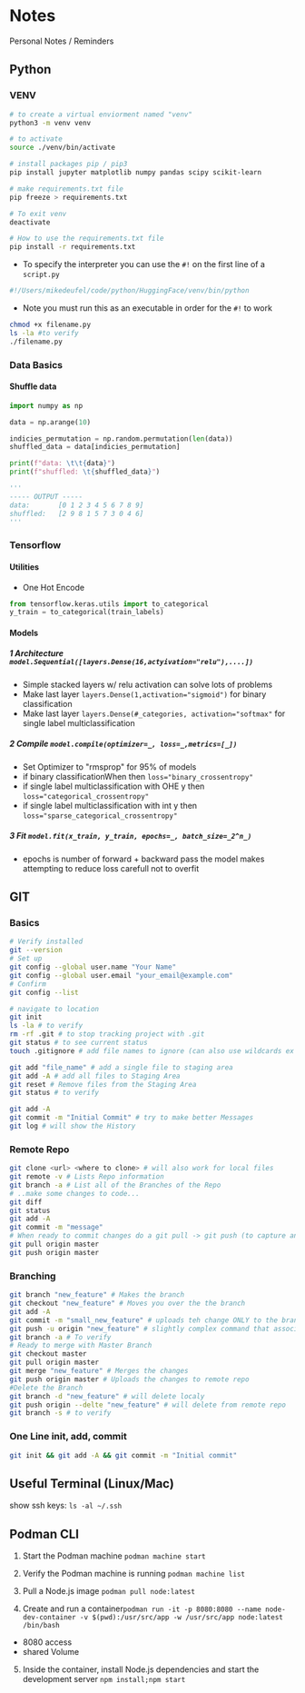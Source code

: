 # Notes
Personal Notes / Reminders

## Python 

### VENV

```zsh
# to create a virtual enviorment named "venv"
python3 -m venv venv

# to activate
source ./venv/bin/activate

# install packages pip / pip3
pip install jupyter matplotlib numpy pandas scipy scikit-learn

# make requirements.txt file
pip freeze > requirements.txt

# To exit venv
deactivate

# How to use the requirements.txt file
pip install -r requirements.txt

```

 - To specify the interpreter you can use the ```#!``` on the first line of a ```script.py```

```python
#!/Users/mikedeufel/code/python/HuggingFace/venv/bin/python
```
 - Note you must run this as an executable in order for the ```#!``` to work 

```zsh
chmod +x filename.py
ls -la #to verify
./filename.py
```

### Data Basics
#### Shuffle data
```py
import numpy as np

data = np.arange(10)

indicies_permutation = np.random.permutation(len(data))
shuffled_data = data[indicies_permutation]

print(f"data: \t\t{data}")
print(f"shuffled: \t{shuffled_data}")

'''
----- OUTPUT -----
data: 		[0 1 2 3 4 5 6 7 8 9]
shuffled: 	[2 9 8 1 5 7 3 0 4 6]
'''
```
### Tensorflow
#### Utilities
- One Hot Encode
```py
from tensorflow.keras.utils import to_categorical
y_train = to_categorical(train_labels)
```

#### Models
##### 1 Architecture ```model.Sequential([layers.Dense(16,actyivation="relu"),....])```
 - Simple stacked layers w/ relu activation can solve lots of problems
 - Make last layer ```layers.Dense(1,activation="sigmoid")``` for binary classification
 - Make last layer ```layers.Dense(#_categories, activation="softmax"``` for single label multiclassification

##### 2 Compile ```model.compile(optimizer=_, loss=_,metrics=[_])```
 - Set Optimizer to "rmsprop" for 95% of models
 - if binary classificationWhen then ```loss="binary_crossentropy"```
 - if single label multiclassification with OHE y then ```loss="categorical_crossentropy"``` 
 - if single label multiclassification with int y then ```loss="sparse_categorical_crossentropy"```

##### 3 Fit ```model.fit(x_train, y_train, epochs=_, batch_size=_2^n_)```
 - epochs is number of forward + backward pass the model makes attempting to reduce loss carefull not to overfit



## GIT 

### Basics
```bash
# Verify installed
git --version 
# Set up
git config --global user.name "Your Name"
git config --global user.email "your_email@example.com"
# Confirm
git config --list

# navigate to location
git init
ls -la # to verify
rm -rf .git # to stop tracking project with .git
git status # to see current status
touch .gitignore # add file names to ignore (can also use wildcards ex *.txt)

git add "file_name" # add a single file to staging area
git add -A # add all files to Staging Area
git reset # Remove files from the Staging Area
git status # to verify   

git add -A
git commit -m "Initial Commit" # try to make better Messages
git log # will show the History
```

### Remote Repo
```bash
git clone <url> <where to clone> # will also work for local files
git remote -v # Lists Repo information
git branch -a # List all of the Branches of the Repo
# ..make some changes to code...
git diff
git status
git add -A
git commit -m "message"
# When ready to commit changes do a git pull -> git push (to capture any other changes)
git pull origin master
git push origin master
```

### Branching
```bash
git branch "new_feature" # Makes the branch
git checkout "new_feature" # Moves you over the the branch
git add -A
git commit -m "small_new_feature" # uploads teh change ONLY to the branch
git push -u origin "new_feature" # slightly complex command that associates the brance with main
git branch -a # To verify
# Ready to merge with Master Branch
git checkout master
git pull origin master
git merge "new_feature" # Merges the changes 
git push origin master # Uploads the changes to remote repo
#Delete the Branch
git branch -d "new_feature" # will delete localy
git push origin --delte "new_feature" # will delete from remote repo
git branch -s # to verify
```
### One Line init, add, commit

```bash
git init && git add -A && git commit -m "Initial commit"
```
## Useful Terminal (Linux/Mac)
show ssh keys: ```ls -al ~/.ssh```

## Podman CLI
1. Start the Podman machine ```podman machine start```

2. Verify the Podman machine is running ```podman machine list```

3. Pull a Node.js image ```podman pull node:latest```

5. Create and run a container```podman run -it -p 8080:8080 --name node-dev-container -v $(pwd):/usr/src/app -w /usr/src/app node:latest /bin/bash```
 - 8080 access
 - shared Volume

5. Inside the container, install Node.js dependencies and start the development server ```npm install;npm start```
